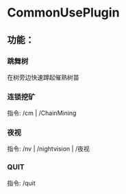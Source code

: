 #  CommonUsePlugin
## 功能：
### 跳舞树
在树旁边快速蹲起催熟树苗

### 连锁挖矿
指令:  /cm | /ChainMining

### 夜视
指令:  /nv | /nightvision | /夜视

### QUIT
指令:  /quit
